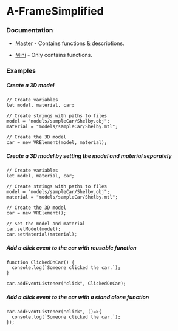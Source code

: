 
# A-FrameSimplified

### Documentation

* [Master](https://github.com/JudaHensen/aFrame_Simplified/blob/main/documentation/aFrameSimplified_master.pdf) - Contains functions & descriptions.

* [Mini](https://github.com/JudaHensen/aFrame_Simplified/blob/main/documentation/aFrameSimplified_functionsOnly.pdf) - Only contains functions.

### Examples
##### *Create a 3D model*
	// Create variables
	let model, material, car;

	// Create strings with paths to files
	model = "models/sampleCar/Shelby.obj";
	material = "models/sampleCar/Shelby.mtl";

	// Create the 3D model
	car = new VRElement(model, material);
##### *Create a 3D model by setting the model and material separately*
	// Create variables
	let model, material, car;

	// Create strings with paths to files
	model = "models/sampleCar/Shelby.obj";
	material = "models/sampleCar/Shelby.mtl";

	// Create the 3D model
	car = new VRElement();

	// Set the model and material
	car.setModel(model);
	car.setMaterial(material);
##### *Add a click event to the car with reusable function*
	function ClickedOnCar() {
	  console.log(`Someone clicked the car.`);
	}

	car.addEventListener("click", ClickedOnCar);
##### *Add a click event to the car with a stand alone function*
	car.addEventListener("click", ()=>{
	  console.log(`Someone clicked the car.`);
	});
